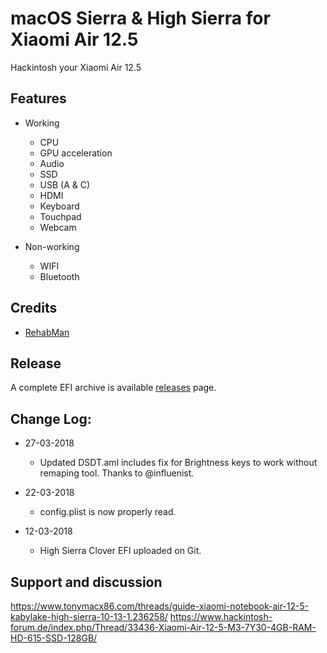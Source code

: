 # macOS Sierra & High Sierra for Xiaomi Air 12.5
Hackintosh your Xiaomi Air 12.5


## Features

* Working
  * CPU
  * GPU acceleration
  * Audio
  * SSD
  * USB (A & C)
  * HDMI
  * Keyboard
  * Touchpad
  * Webcam

* Non-working
   * WIFI
   * Bluetooth

## Credits

- [RehabMan](https://github.com/RehabMan) 


## Release

A complete EFI archive is available [releases](https://github.com/Ivan1500/Xiaomi-Air-MacOS/releases) page.


## Change Log:

- 27-03-2018
	- Updated DSDT.aml includes fix for Brightness keys to work without remaping tool. Thanks to @influenist.

- 22-03-2018
	- config.plist is now properly read.

- 12-03-2018
	- High Sierra Clover EFI uploaded on Git.


## Support and discussion

https://www.tonymacx86.com/threads/guide-xiaomi-notebook-air-12-5-kabylake-high-sierra-10-13-1.236258/
https://www.hackintosh-forum.de/index.php/Thread/33436-Xiaomi-Air-12-5-M3-7Y30-4GB-RAM-HD-615-SSD-128GB/
